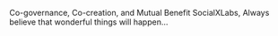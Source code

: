 Co-governance, Co-creation, and Mutual Benefit SocialXLabs, Always believe that wonderful things will happen...
